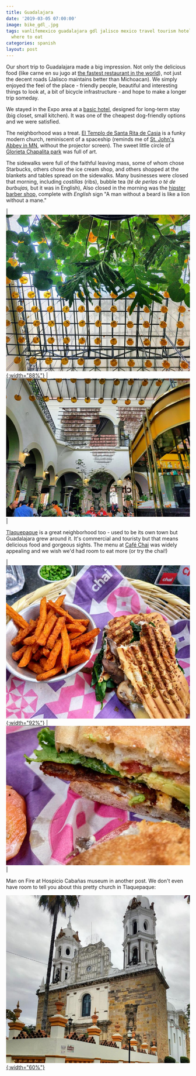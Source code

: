 ```yaml
---
title: Guadalajara
date: '2019-03-05 07:00:00'
image: bike_gdl_.jpg
tags: vanlifemexico guadalajara gdl jalisco mexico travel tourism hotel review neighborhoods
  where to eat
categories: spanish
layout: post
---
```


Our short trip to Guadalajara made a big impression. Not only the delicious food (like carne en su jugo at [the fastest restaurant in the world]( https://reverdecer.annalisagross.com/2019/01/03/fastest-restaurant-in-the-world/)), not just the decent roads (Jalisco maintains better than Michoacan). We simply enjoyed the feel of the place - friendly people, beautiful and interesting things to look at, a bit of bicycle infrastructure - and hope to make a longer trip someday.

We stayed in the Expo area at a [basic hotel](http://www.suitesinternacional.com/), designed for long-term stay (big closet, small kitchen). It was one of the cheapest dog-friendly options and we were satisfied.

The neighborhood was a treat. [El Templo de Santa Rita de Casia](https://www.google.com/maps/place/Temple+of+Santa+Rita+de+Casia/@20.6659697,-103.4065608,3a,75y,90t/data=!3m8!1e2!3m6!1sAF1QipP2CwdtnU3e8KLmfqAVlWCuYqubo0z15btBWY6Z!2e10!3e12!6shttps:%2F%2Flh5.googleusercontent.com%2Fp%2FAF1QipP2CwdtnU3e8KLmfqAVlWCuYqubo0z15btBWY6Z%3Dw114-h86-k-no!7i4608!8i3456!4m13!1m7!3m6!1s0x8428ae87593972e1:0xd6e10e3e8c515e5f!2sAv+San+Ignacio+63,+Jard%C3%ADn+de+San+Ignacio,+45040+Zapopan,+Jal.!3b1!8m2!3d20.6679118!4d-103.4052553!3m4!1s0x8428ae80c917f719:0xfb2cf4405929ef4!8m2!3d20.6658866!4d-103.4065718) is a funky modern church, reminiscent of a spaceship (reminds me of [St. John's Abbey in MN,](https://www.google.com/maps/uv?hl=en&pb=!1s0x52b456c68d14cf47:0xe231ee7aa8861252!2m22!2m2!1i80!2i80!3m1!2i20!16m16!1b1!2m2!1m1!1e1!2m2!1m1!1e3!2m2!1m1!1e5!2m2!1m1!1e4!2m2!1m1!1e6!3m1!7e115!4shttps://lh5.googleusercontent.com/p/AF1QipOsgiMUcs2uxYZEBh-1Q3bVp2B3Mrd8Z65z6zjJ%3Dw213-h160-k-no!5sst+john%27s+university+mn+church+-+Google+Search&imagekey=!1e10!2sAF1QipOsgiMUcs2uxYZEBh-1Q3bVp2B3Mrd8Z65z6zjJ&sa=X&ved=2ahUKEwjp0ceJ2-PgAhVL4qwKHb4EAB4QoiowCnoECAEQBg) without the projector screen). The sweet little circle of [Glorieta Chapalita park](https://www.google.com/maps/place/Glorieta+Chapalita/@20.6659697,-103.4065608,17z/data=!4m13!1m7!3m6!1s0x8428ae87593972e1:0xd6e10e3e8c515e5f!2sAv+San+Ignacio+63,+Jard%C3%ADn+de+San+Ignacio,+45040+Zapopan,+Jal.!3b1!8m2!3d20.6679118!4d-103.4052553!3m4!1s0x8428ae7e6f91ac31:0x87f4287a44df77fa!8m2!3d20.6663377!4d-103.4028322) was full of art.

The sidewalks were full of the faithful leaving mass, some of whom chose Starbucks, others chose the ice cream shop, and others shopped at the blankets and tables spread on the sidewalks. Many businesses were closed that morning, including *costillas* (ribs),  bubble tea (*té de perlas o té de burbujas,* but it was in English), Also closed in the morning was the [hipster barber shop,](https://www.quioco.com.mx/) complete with *English* sign "A man without a beard is like a lion without a mane."

| [![](/images/tlaquepaque_chai_.jpg){:width="88%"}](/images/tlaquepaque_chai.jpg) | [![](/images/tlaquepaque_chai2_.jpg)](/images/tlaquepaque_chai2.jpg) |

[Tlaquepaque](https://en.wikipedia.org/wiki/Tlaquepaque) is a great neighborhood too - used to be its own town but Guadalajara grew around it. It's commercial and touristy but that means delicious food and gorgeous sights. The menu at [Café Chai](http://chai.com.mx/) was widely appealing and we wish we'd had room to eat more (or try the chai!)

| [![](/images/chai_lunch_.jpg){:width="92%"}](/images/chai_lunch.jpg) | [![](/images/chai_lunch2_.jpg)](/images/chai_lunch2.jpg) |

Man on Fire at Hospicio Cabañas museum in another post. We don't even have room to tell you about this pretty church in Tlaquepaque:

[![](/images/tlaquepaque_church_.jpg){:width="60%"}](/images/tlaquepaque_church.jpg)